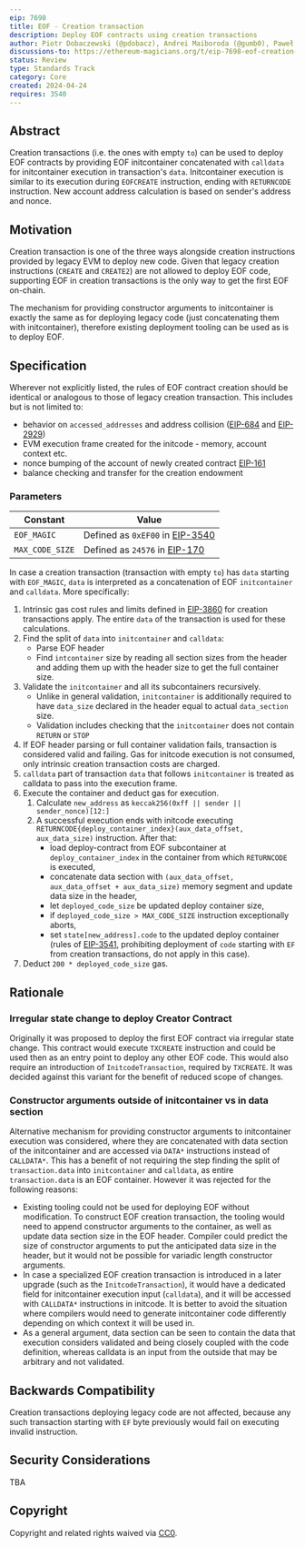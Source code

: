 ```yaml
---
eip: 7698
title: EOF - Creation transaction
description: Deploy EOF contracts using creation transactions
author: Piotr Dobaczewski (@pdobacz), Andrei Maiboroda (@gumb0), Paweł Bylica (@chfast), Alex Beregszaszi (@axic)
discussions-to: https://ethereum-magicians.org/t/eip-7698-eof-creation-transaction/19784
status: Review
type: Standards Track
category: Core
created: 2024-04-24
requires: 3540
---
```


## Abstract

Creation transactions (i.e. the ones with empty `to`) can be used to deploy EOF contracts by providing EOF initcontainer concatenated with `calldata` for initcontainer execution in transaction's `data`. Initcontainer execution is similar to its execution during `EOFCREATE` instruction, ending with `RETURNCODE` instruction. New account address calculation is based on sender's address and nonce.

## Motivation

Creation transaction is one of the three ways alongside creation instructions provided by legacy EVM to deploy new code. Given that legacy creation instructions (`CREATE` and `CREATE2`) are not allowed to deploy EOF code, supporting EOF in creation transactions is the only way to get the first EOF on-chain.

The mechanism for providing constructor arguments to initcontainer is exactly the same as for deploying legacy code (just concatenating them with initcontainer), therefore existing deployment tooling can be used as is to deploy EOF.

## Specification

Wherever not explicitly listed, the rules of EOF contract creation should be identical or analogous to those of legacy creation transaction. This includes but is not limited to:

- behavior on `accessed_addresses` and address collision ([EIP-684](./eip-684.md) and [EIP-2929](./eip-2929.md))
- EVM execution frame created for the initcode - memory, account context etc.
- nonce bumping of the account of newly created contract [EIP-161](./eip-161.md)
- balance checking and transfer for the creation endowment

### Parameters

| Constant | Value |
| - | - |
| `EOF_MAGIC` | Defined as `0xEF00` in [EIP-3540](./eip-3540.md) |
| `MAX_CODE_SIZE` | Defined as `24576` in [EIP-170](./eip-170.md) |


In case a creation transaction (transaction with empty `to`) has `data` starting with `EOF_MAGIC`, `data` is interpreted as a concatenation of EOF `initcontainer` and `calldata`. More specifically:

1. Intrinsic gas cost rules and limits defined in [EIP-3860](./eip-3860.md) for creation transactions apply. The entire `data` of the transaction is used for these calculations.
2. Find the split of `data` into `initcontainer` and `calldata`:
    - Parse EOF header
    - Find `intcontainer` size by reading all section sizes from the header and adding them up with the header size to get the full container size.
3. Validate the `initcontainer` and all its subcontainers recursively.
    - Unlike in general validation, `initcontainer` is additionally required to have `data_size` declared in the header equal to actual `data_section` size.
    - Validation includes checking that the `initcontainer` does not contain `RETURN` or `STOP`
4. If EOF header parsing or full container validation fails, transaction is considered valid and failing. Gas for initcode execution is not consumed, only intrinsic creation transaction costs are charged.
5. `calldata` part of transaction `data` that follows `initcontainer` is treated as calldata to pass into the execution frame.
6. Execute the container and deduct gas for execution.
    1. Calculate `new_address` as `keccak256(0xff || sender || sender_nonce)[12:]`
    2. A successful execution ends with initcode executing `RETURNCODE{deploy_container_index}(aux_data_offset, aux_data_size)` instruction. After that:
        - load deploy-contract from EOF subcontainer at `deploy_container_index` in the container from which `RETURNCODE` is executed,
        - concatenate data section with `(aux_data_offset, aux_data_offset + aux_data_size)` memory segment and update data size in the header,
        - let `deployed_code_size` be updated deploy container size,
        - if `deployed_code_size > MAX_CODE_SIZE` instruction exceptionally aborts,
        - set `state[new_address].code` to the updated deploy container (rules of [EIP-3541](./eip-3541.md), prohibiting deployment of `code` starting with `EF` from creation transactions, do not apply in this case).
7. Deduct `200 * deployed_code_size` gas.

## Rationale

### Irregular state change to deploy Creator Contract

Originally it was proposed to deploy the first EOF contract via irregular state change. This contract would execute `TXCREATE` instruction and could be used then as an entry point to deploy any other EOF code. This would also require an introduction of `InitcodeTransaction`, required by `TXCREATE`. It was decided against this variant for the benefit of reduced scope of changes.

### Constructor arguments outside of initcontainer vs in data section

Alternative mechanism for providing constructor arguments to initcontainer execution was considered, where they are concatenated with data section of the initcontainer and are accessed via `DATA*` instructions instead of `CALLDATA*`. This has a benefit of not requiring the step finding the split of `transaction.data` into `initcontainer` and `calldata`, as entire `transaction.data` is an EOF container. However it was rejected for the following reasons:

- Existing tooling could not be used for deploying EOF without modification. To construct EOF creation transaction, the tooling would need to append constructor arguments to the container, as well as update data section size in the EOF header. Compiler could predict the size of constructor arguments to put the anticipated data size in the header, but it would not be possible for variadic length constructor arguments.
- In case a specialized EOF creation transaction is introduced in a later upgrade (such as the `InitcodeTransaction`), it would have a dedicated field for initcontainer execution input (`calldata`), and it will be accessed with `CALLDATA*` instructions in initcode. It is better to avoid the situation where compilers would need to generate initcontainer code differently depending on which context it will be used in.
- As a general argument, data section can be seen to contain the data that execution considers validated and being closely coupled with the code definition, whereas calldata is an input from the outside that may be arbitrary and not validated.

## Backwards Compatibility

Creation transactions deploying legacy code are not affected, because any such transaction starting with `EF` byte previously would fail on executing invalid instruction.

## Security Considerations

TBA

## Copyright

Copyright and related rights waived via [CC0](../LICENSE.md).

